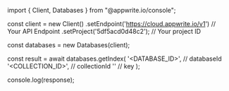 import { Client, Databases } from "@appwrite.io/console";

const client = new Client()
    .setEndpoint('https://cloud.appwrite.io/v1') // Your API Endpoint
    .setProject('5df5acd0d48c2'); // Your project ID

const databases = new Databases(client);

const result = await databases.getIndex(
    '<DATABASE_ID>', // databaseId
    '<COLLECTION_ID>', // collectionId
    '' // key
);

console.log(response);
